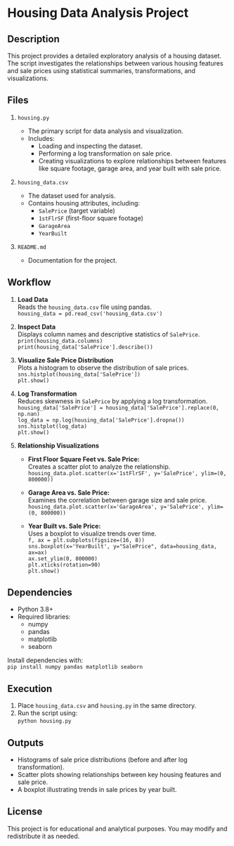 # Housing Data Analysis Project

## Description

This project provides a detailed exploratory analysis of a housing dataset. The script investigates the relationships between various housing features and sale prices using statistical summaries, transformations, and visualizations.

## Files

1. `housing.py`
   - The primary script for data analysis and visualization.
   - Includes:
     - Loading and inspecting the dataset.
     - Performing a log transformation on sale price.
     - Creating visualizations to explore relationships between features like square footage, garage area, and year built with sale price.

2. `housing_data.csv`
   - The dataset used for analysis.
   - Contains housing attributes, including:
     - `SalePrice` (target variable)
     - `1stFlrSF` (first-floor square footage)
     - `GarageArea`
     - `YearBuilt`

3. `README.md`
   - Documentation for the project.

## Workflow

1. **Load Data**  
   Reads the `housing_data.csv` file using pandas.  
   `housing_data = pd.read_csv('housing_data.csv')`

2. **Inspect Data**  
   Displays column names and descriptive statistics of `SalePrice`.  
   `print(housing_data.columns)`  
   `print(housing_data['SalePrice'].describe())`

3. **Visualize Sale Price Distribution**  
   Plots a histogram to observe the distribution of sale prices.  
   `sns.histplot(housing_data['SalePrice'])`  
   `plt.show()`

4. **Log Transformation**  
   Reduces skewness in `SalePrice` by applying a log transformation.  
   `housing_data['SalePrice'] = housing_data['SalePrice'].replace(0, np.nan)`  
   `log_data = np.log(housing_data['SalePrice'].dropna())`  
   `sns.histplot(log_data)`  
   `plt.show()`

5. **Relationship Visualizations**
   - **First Floor Square Feet vs. Sale Price:**  
     Creates a scatter plot to analyze the relationship.  
     `housing_data.plot.scatter(x='1stFlrSF', y='SalePrice', ylim=(0, 800000))`

   - **Garage Area vs. Sale Price:**  
     Examines the correlation between garage size and sale price.  
     `housing_data.plot.scatter(x='GarageArea', y='SalePrice', ylim=(0, 800000))`

   - **Year Built vs. Sale Price:**  
     Uses a boxplot to visualize trends over time.  
     `f, ax = plt.subplots(figsize=(16, 8))`  
     `sns.boxplot(x='YearBuilt', y="SalePrice", data=housing_data, ax=ax)`  
     `ax.set_ylim(0, 800000)`  
     `plt.xticks(rotation=90)`  
     `plt.show()`

## Dependencies

- Python 3.8+
- Required libraries:
  - numpy
  - pandas
  - matplotlib
  - seaborn

Install dependencies with:  
`pip install numpy pandas matplotlib seaborn`

## Execution

1. Place `housing_data.csv` and `housing.py` in the same directory.
2. Run the script using:  
   `python housing.py`

## Outputs

- Histograms of sale price distributions (before and after log transformation).
- Scatter plots showing relationships between key housing features and sale price.
- A boxplot illustrating trends in sale prices by year built.

## License

This project is for educational and analytical purposes. You may modify and redistribute it as needed.
